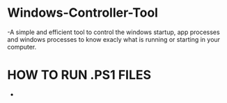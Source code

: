 # Windows-Controller-Tool
-A simple and efficient tool to control the windows startup, app processes and windows processes to know exacly what is running or starting in your computer.

# HOW TO RUN .PS1 FILES
-
